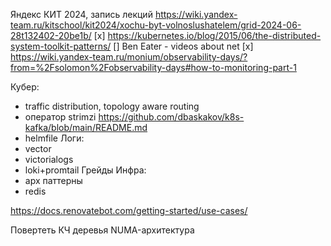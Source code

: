 Яндекс КИТ 2024, запись лекций
https://wiki.yandex-team.ru/kitschool/kit2024/xochu-byt-volnoslushatelem/grid-2024-06-28t132402-20be1b/
[x] https://kubernetes.io/blog/2015/06/the-distributed-system-toolkit-patterns/
[] Ben Eater - videos about net
[x] https://wiki.yandex-team.ru/monium/observability-days/?from=%2Fsolomon%2Fobservability-days#how-to-monitoring-part-1




Кубер:
- traffic distribution, topology aware routing
- оператор strimzi https://github.com/dbaskakov/k8s-kafka/blob/main/README.md
- helmfile
Логи:
- vector
- victorialogs
- loki+promtail
Грейды
Инфра:
- арх паттерны
- redis

https://docs.renovatebot.com/getting-started/use-cases/

Повертеть КЧ деревья
NUMA-архитектура